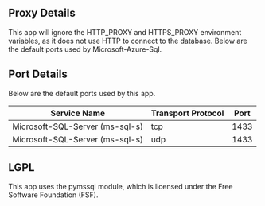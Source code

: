 ## Proxy Details

This app will ignore the HTTP_PROXY and HTTPS_PROXY environment variables, as it does not use HTTP
to connect to the database. Below are the default ports used by Microsoft-Azure-Sql.

## Port Details

Below are the default ports used by this app.

| Service Name | Transport Protocol | Port |
|---------------------------------|--------------------|------|
| Microsoft-SQL-Server (ms-sql-s) | tcp | 1433 |
| Microsoft-SQL-Server (ms-sql-s) | udp | 1433 |

## LGPL

This app uses the pymssql module, which is licensed under the Free Software Foundation (FSF).

